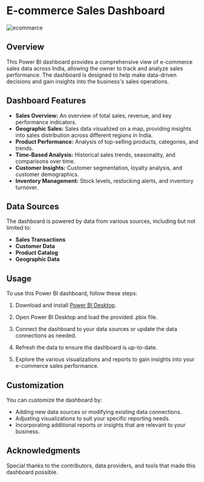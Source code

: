 
# E-commerce Sales Dashboard
![ecommarce](https://github.com/amitrajput921998/Power-BI-Project-Ecommerce-Sales/assets/49475880/407aaac9-9bf9-40b1-96ae-194ad5408faa)

## Overview
This Power BI dashboard provides a comprehensive view of e-commerce sales data across India, allowing the owner to track and analyze sales performance. The dashboard is designed to help make data-driven decisions and gain insights into the business's sales operations.

## Dashboard Features
- **Sales Overview:** An overview of total sales, revenue, and key performance indicators.
- **Geographic Sales:** Sales data visualized on a map, providing insights into sales distribution across different regions in India.
- **Product Performance:** Analysis of top-selling products, categories, and trends.
- **Time-Based Analysis:** Historical sales trends, seasonality, and comparisons over time.
- **Customer Insights:** Customer segmentation, loyalty analysis, and customer demographics.
- **Inventory Management:** Stock levels, restocking alerts, and inventory turnover.

## Data Sources
The dashboard is powered by data from various sources, including but not limited to:
- **Sales Transactions**
- **Customer Data**
- **Product Catalog**
- **Geographic Data**

## Usage
To use this Power BI dashboard, follow these steps:

1. Download and install [Power BI Desktop](https://powerbi.microsoft.com/en-us/desktop/).

2. Open Power BI Desktop and load the provided .pbix file.

3. Connect the dashboard to your data sources or update the data connections as needed.

4. Refresh the data to ensure the dashboard is up-to-date.

5. Explore the various visualizations and reports to gain insights into your e-commerce sales performance.

## Customization
You can customize the dashboard by:

- Adding new data sources or modifying existing data connections.
- Adjusting visualizations to suit your specific reporting needs.
- Incorporating additional reports or insights that are relevant to your business.



## Acknowledgments
Special thanks to the contributors, data providers, and tools that made this dashboard possible.

